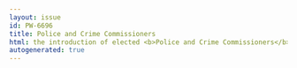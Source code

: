 ```yaml
---
layout: issue
id: PW-6696
title: Police and Crime Commissioners
html: the introduction of elected <b>Police and Crime Commissioners</b>
autogenerated: true
---
```

